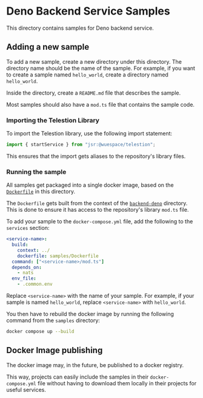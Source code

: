 # Deno Backend Service Samples

This directory contains samples for Deno backend service.

## Adding a new sample

To add a new sample, create a new directory under this directory. The directory
name should be the name of the sample. For example, if you want to create a
sample named `hello_world`, create a directory named `hello_world`.

Inside the directory, create a `README.md` file that describes the sample.

Most samples should also have a `mod.ts` file that contains the sample code.

### Importing the Telestion Library

To import the Telestion library, use the following import statement:

```typescript
import { startService } from "jsr:@wuespace/telestion";
```

This ensures that the import gets aliases to the repository's library files.

### Running the sample

All samples get packaged into a single docker image, based on the [`Dockerfile`](./Dockerfile) in this directory.

The `Dockerfile` gets built from the context of the [`backend-deno`](../) directory. This is done to ensure it has access to the repository's library `mod.ts` file.

To add your sample to the `docker-compose.yml` file, add the following to the `services` section:

```yaml
<service-name>:
  build:
    context: ../
    dockerfile: samples/Dockerfile
  command: ["<service-name>/mod.ts"]
  depends_on:
    - nats
  env_file:
    - .common.env
```

Replace `<service-name>` with the name of your sample. For example, if your sample is named `hello_world`, replace `<service-name>` with `hello_world`.

You then have to rebuild the docker image by running the following command from the `samples` directory:

```bash
docker compose up --build
```

## Docker Image publishing

The docker image may, in the future, be published to a docker registry.

This way, projects can easily include the samples in their `docker-compose.yml` file without having to download them locally in their projects for useful services.
